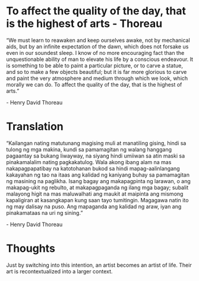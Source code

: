 # To affect the quality of the day, that is the highest of arts - Thoreau

“We must learn to reawaken and keep ourselves awake, not by mechanical aids, but by an infinite expectation of the dawn, which does not forsake us even in our soundest sleep. I know of no more encouraging fact than the unquestionable ability of man to elevate his life by a conscious endeavour. It is something to be able to paint a particular picture, or to carve a statue, and so to make a few objects beautiful; but it is far more glorious to carve and paint the very atmosphere and medium through which we look, which morally we can do. To affect the quality of the day, that is the highest of arts.”

\- Henry David Thoreau

# Translation

“Kailangan nating matutunang magising muli at manatiling gising, hindi sa tulong ng mga makina, kundi sa pamamagitan ng walang hanggang pagaantay sa bukang liwayway, na siyang hindi umiiwan sa atin maski sa pinakamalalim nating pagkakatulog. Wala akong ibang alam na mas nakapagpapatibay na katotohanan bukod sa hindi mapag-aalinlangang kakayahan ng tao na itaas ang kalidad ng kaniyang buhay sa pamamagitan ng masining na paglikha. Isang bagay ang makapagpinta ng larawan, o ang makapag-ukit ng rebulto, at makapagpaganda ng ilang mga bagay; subalit malayong higit na mas maluwalhati ang maukit at maipinta ang mismong kapaligiran at kasangkapan kung saan tayo tumitingin. Magagawa natin ito ng may dalisay na puso. Ang mapaganda ang kalidad ng araw, iyan ang pinakamataas na uri ng sining.”

\- Henry David Thoreau

# Thoughts

Just by switching into this intention, an artist becomes an artist of life. Their art is recontextualized into a larger context.

